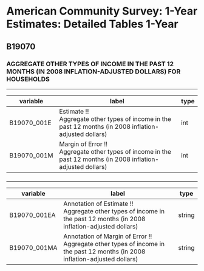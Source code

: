 # American Community Survey: 1-Year Estimates: Detailed Tables 1-Year

## B19070

### AGGREGATE OTHER TYPES OF INCOME IN THE PAST 12 MONTHS (IN 2008 INFLATION-ADJUSTED DOLLARS) FOR HOUSEHOLDS

___

| variable | label | type |
| ----- | ----- | ----- |
| B19070_001E | Estimate !!<br>Aggregate other types of income in the past 12 months (in 2008 inflation-adjusted dollars) | int |
| B19070_001M | Margin of Error !!<br>Aggregate other types of income in the past 12 months (in 2008 inflation-adjusted dollars) | int |
### 

___

| variable | label | type |
| ----- | ----- | ----- |
| B19070_001EA | Annotation of Estimate !!<br>Aggregate other types of income in the past 12 months (in 2008 inflation-adjusted dollars) | string |
| B19070_001MA | Annotation of Margin of Error !!<br>Aggregate other types of income in the past 12 months (in 2008 inflation-adjusted dollars) | string |

